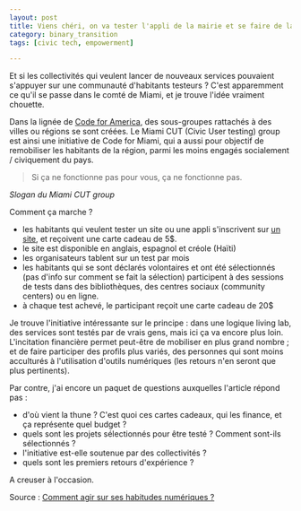 ```yaml
---
layout: post
title: Viens chéri, on va tester l'appli de la mairie et se faire de la maille
category: binary_transition
tags: [civic tech, empowerment]

---
```


Et si les collectivités qui veulent lancer de nouveaux services pouvaient s'appuyer sur une communauté d'habitants testeurs ? C'est apparemment ce qu'il se passe dans le comté de Miami, et je trouve l'idée vraiment chouette.

<!--more-->

Dans la lignée de [Code for America](www.codeforamerica.org), des sous-groupes rattachés à des villes ou régions se sont créées. Le Miami CUT (Civic User testing) group est ainsi une initiative de Code for Miami, qui a aussi pour objectif de remobiliser les habitants de la région, parmi les moins engagés socialement / civiquement du pays.


> Si ça ne fonctionne pas pour vous, ça ne fonctionne pas.

*Slogan du Miami CUT group*

Comment ça marche ?
- les habitants qui veulent tester un site ou une appli s'inscrivent sur [un site](http://cutgroup.miami/), et reçoivent une carte cadeau de 5$.
- le site est disponible en anglais, espagnol et créole (Haïti)
- les organisateurs tablent sur un test par mois
- les habitants qui se sont déclarés volontaires et ont été sélectionnés (pas d'info sur comment se fait la sélection) participent à des sessions de tests dans des bibliothèques, des centres sociaux (community centers) ou en ligne.
- à chaque test achevé, le participant reçoit une carte cadeau de 20$

Je trouve l'initiative intéressante sur le principe : dans une logique living lab, des services sont testés par de vrais gens, mais ici ça va encore plus loin. L'incitation financière permet peut-être de mobiliser en plus grand nombre ; et de faire participer des profils plus variés, des personnes qui sont moins acculturés à l'utilisation d'outils numériques (les retours n'en seront que plus pertinents).

Par contre, j'ai encore un paquet de questions auxquelles l'article répond pas :
- d'où vient la thune ? C'est quoi ces cartes cadeaux, qui les finance, et ça représente quel budget ?
- quels sont les projets sélectionnés pour être testé ? Comment sont-ils sélectionnés ?
- l'initiative est-elle soutenue par des collectivités ?
- quels sont les premiers retours d'expérience ?

A creuser à l'occasion.

Source : [Comment agir sur ses habitudes numériques ?][source]

[source]: https://medium.com/cutgroup-miami/making-government-technology-suck-less-in-miami-d55d169060d#.2fgo66k05
